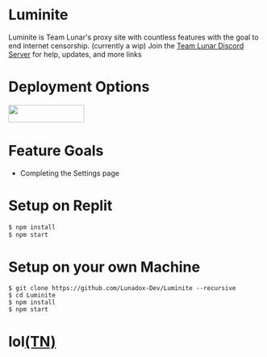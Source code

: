 # Luminite
Luminite is Team Lunar's proxy site with countless features with the goal to end internet censorship. (currently a wip)
Join the <a href="https://dsc.gg/teamlunar">Team Lunar Discord Server</a> for help, updates, and more links

# Deployment Options
<a href="https://replit.com/github/Lunadox-Dev/Luminite"><img src="https://raw.githubusercontent.com/BinBashBanana/deploy-buttons/master/buttons/remade/replit.svg" width="150" height="35"></a>

# Feature Goals
- Completing the Settings page

# Setup on Replit

```sh
$ npm install
$ npm start
```

# Setup on your own Machine
```
$ git clone https://github.com/Lunadox-Dev/Luminite --recursive
$ cd Luminite
$ npm install
$ npm start
```

# lol<a href="https://discord.gg/unblock">(TN)</a>
